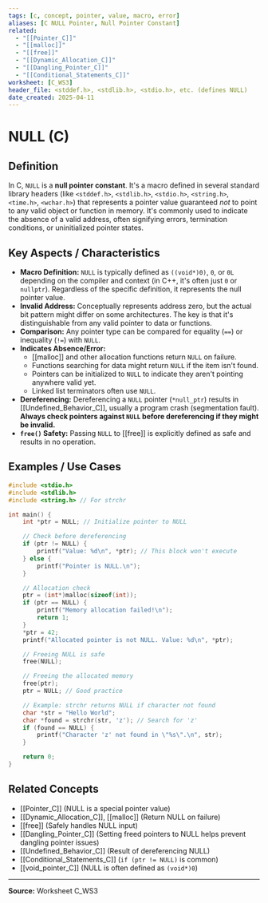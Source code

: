 ```yaml
---
tags: [c, concept, pointer, value, macro, error]
aliases: [C NULL Pointer, Null Pointer Constant]
related:
  - "[[Pointer_C]]"
  - "[[malloc]]"
  - "[[free]]"
  - "[[Dynamic_Allocation_C]]"
  - "[[Dangling_Pointer_C]]"
  - "[[Conditional_Statements_C]]"
worksheet: [C_WS3]
header_file: <stddef.h>, <stdlib.h>, <stdio.h>, etc. (defines NULL)
date_created: 2025-04-11
---
```

# NULL (C)

## Definition

In C, `NULL` is a **null pointer constant**. It's a macro defined in several standard library headers (like `<stddef.h>`, `<stdlib.h>`, `<stdio.h>`, `<string.h>`, `<time.h>`, `<wchar.h>`) that represents a pointer value guaranteed *not* to point to any valid object or function in memory. It's commonly used to indicate the absence of a valid address, often signifying errors, termination conditions, or uninitialized pointer states.

## Key Aspects / Characteristics

- **Macro Definition:** `NULL` is typically defined as `((void*)0)`, `0`, or `0L` depending on the compiler and context (in C++, it's often just `0` or `nullptr`). Regardless of the specific definition, it represents the null pointer value.
- **Invalid Address:** Conceptually represents address zero, but the actual bit pattern might differ on some architectures. The key is that it's distinguishable from any valid pointer to data or functions.
- **Comparison:** Any pointer type can be compared for equality (`==`) or inequality (`!=`) with `NULL`.
- **Indicates Absence/Error:**
    - [[malloc]] and other allocation functions return `NULL` on failure.
    - Functions searching for data might return `NULL` if the item isn't found.
    - Pointers can be initialized to `NULL` to indicate they aren't pointing anywhere valid yet.
    - Linked list terminators often use `NULL`.
- **Dereferencing:** Dereferencing a `NULL` pointer (`*null_ptr`) results in [[Undefined_Behavior_C]], usually a program crash (segmentation fault). **Always check pointers against `NULL` before dereferencing if they might be invalid.**
- **`free()` Safety:** Passing `NULL` to [[free]] is explicitly defined as safe and results in no operation.

## Examples / Use Cases

```c
#include <stdio.h>
#include <stdlib.h>
#include <string.h> // For strchr

int main() {
    int *ptr = NULL; // Initialize pointer to NULL

    // Check before dereferencing
    if (ptr != NULL) {
        printf("Value: %d\n", *ptr); // This block won't execute
    } else {
        printf("Pointer is NULL.\n");
    }

    // Allocation check
    ptr = (int*)malloc(sizeof(int));
    if (ptr == NULL) {
        printf("Memory allocation failed!\n");
        return 1;
    }
    *ptr = 42;
    printf("Allocated pointer is not NULL. Value: %d\n", *ptr);

    // Freeing NULL is safe
    free(NULL);

    // Freeing the allocated memory
    free(ptr);
    ptr = NULL; // Good practice

    // Example: strchr returns NULL if character not found
    char *str = "Hello World";
    char *found = strchr(str, 'z'); // Search for 'z'
    if (found == NULL) {
        printf("Character 'z' not found in \"%s\".\n", str);
    }

    return 0;
}
```

## Related Concepts
- [[Pointer_C]] (NULL is a special pointer value)
- [[Dynamic_Allocation_C]], [[malloc]] (Return NULL on failure)
- [[free]] (Safely handles NULL input)
- [[Dangling_Pointer_C]] (Setting freed pointers to NULL helps prevent dangling pointer issues)
- [[Undefined_Behavior_C]] (Result of dereferencing NULL)
- [[Conditional_Statements_C]] (`if (ptr != NULL)` is common)
- [[void_pointer_C]] (NULL is often defined as `(void*)0`)

---
**Source:** Worksheet C_WS3